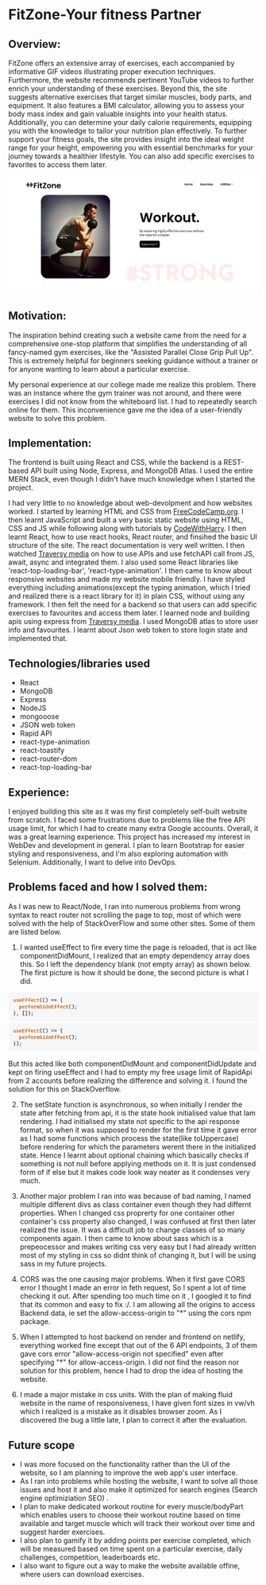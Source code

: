 # FitZone-Your fitness Partner

## Overview:
FitZone offers an extensive array of exercises, each accompanied by informative GIF videos illustrating proper execution techniques. Furthermore, the website recommends pertinent YouTube videos to further enrich your understanding of these exercises. Beyond this, the site suggests alternative exercises that target similar muscles, body parts, and equipment. It also features a BMI calculator, allowing you to assess your body mass index and gain valuable insights into your health status. Additionally, you can determine your daily calorie requirements, equipping you with the knowledge to tailor your nutrition plan effectively. To further support your fitness goals, the site provides insight into the ideal weight range for your height, empowering you with essential benchmarks for your journey towards a healthier lifestyle. You can also add specific exercises to favorites to access them later.


![homepage](Frontend/src/assets/homepage.png)

## Motivation:
The inspiration behind creating such a website came from the need for a comprehensive one-stop platform that simplifies the understanding of all fancy-named gym exercises, like the "Assisted Parallel Close Grip Pull Up". This is extremely helpful for beginners seeking guidance without a trainer or for anyone wanting to learn about a particular exercise.

My personal experience at our college made me realize this problem. There was an instance where the gym trainer was not around, and there were exercises I did not know from the whiteboard list. I had to repeatedly search online for them. This inconvenience gave me the idea of a user-friendly website to solve this problem.

## Implementation:
The frontend is built using React and CSS, while the backend is a REST-based API built using Node, Express, and MongoDB Atlas. I used the entire MERN Stack, even though I didn't have much knowledge when I started the project. <br/>

I had very little to no knowledge about web-devolpment and how websites worked. I started by learning HTML and CSS from [FreeCodeCamp.org](https://www.youtube.com/c/Freecodecamp). I then learnt JavaScript and built a very basic static website using HTML, CSS and JS while following along with tutorials by [CodeWithHarry](https://www.youtube.com/@CodeWithHarry). I then learnt React, how to use react hooks, React router, and finsihed the basic UI structure of the site. The react documentation is very well written. I then watched [Traversy media](https://www.youtube.com/channel/UC29ju8bIPH5as8OGnQzwJyA) on how to use APIs and use fetchAPI call from JS, await, async and integrated them. I also used some React libraries like 'react-top-loading-bar', 'react-type-animation'. I then came to know about responsive websites and made my website mobile friendly. I have styled everything including animations(except the typing animation, which I tried and realized there is a react library for it) in plain CSS, without using any framework. I then felt the need for a backend so that users can add specific exercises to favourites and access them later. I learned node and building apis using express from [Traversy media](https://www.youtube.com/channel/UC29ju8bIPH5as8OGnQzwJyA). I used MongoDB atlas to store user info and favourites. I learnt about Json web token to store login state and implemented that.

## Technologies/libraries used
* React
* MongoDB
* Express
* NodeJS
* mongooose
* JSON web token
* Rapid API
* react-type-animation
* react-toastify
* react-router-dom
* react-top-loading-bar

## Experience:
I enjoyed building this site as it was my first completely self-built website from scratch. I faced some frustrations due to problems like the free API usage limit, for which I had to create many extra Google accounts. Overall, it was a great learning experience. This project has increased my interest in WebDev and development in general. I plan to learn Bootstrap for easier styling and responsiveness, and I'm also exploring automation with Selenium. Additionally, I want to delve into DevOps. 

## Problems faced and how I solved them:
As I was new to React/Node, I ran into numerous problems from wrong syntax to react router not scrolling the page to top, most of which were solved with the help of StackOverFlow and some other sites. Some of them are listed below.

1. I wanted useEffect to fire every time the page is reloaded, that is act like componentDidMount, I realized that an empty dependency array does this. So I left the dependency blank (not empty array) as shown below. The first picture is how it should be done, the second picture is what I did.


![problem](Frontend/src/assets/problem.png) 
![problem](Frontend/src/assets/problem1.png)


But this acted like both componentDidMount and componentDidUpdate and kept on firing useEffect and I had to empty my free usage limit of RapidApi from 2 accounts before realizing the difference and solving it. I found the solution for this on StackOverflow.


2. The setState function is asynchronous, so when initially I render the state after fetching from api, it is the state hook initialised value that Iam rendering. I had initialised my state not specific to the api response format, so when it was supposed to render for the first time it gave error as I had some functions which process the state(like toUppercase) before rendering for which the parameters werent there in the initialized state. Hence I learnt about optional chaining which basically checks if something is not null before applying methods on it. It is just condensed form of if else but it makes code look way neater as it condenses very much. 


3. Another major problem I ran into was because of bad naming, I named multiple different divs as class container even though they had differnt properties. When I changed css proprerty for one container other container's css property also changed, I was confused at first then later realized the issue. It was a difficult job to change classes of so many components again. I then came to know about sass which is a prepeocessor and makes writing css very easy but I had already written most of my styling in css so didnt think of changing it, but I will be using sass in my future projects.

4. CORS was the one causing major problems. When it first gave CORS error I thought I made an error in feth request, So I spent a lot of time checking it out. After spending too much time on it , I googled it to find that its common and easy to fix :/. I am allowing all the origins to access Backend data, ie set the allow-access-origin to "*" using the cors npm package.

5. When I attempted to host backend on render and frontend on netlify, everything worked fine except that out of the 6 API endpoints, 3 of them gave cors error "allow-access-origin not specified" even after specifying "*" for allow-access-origin. I did not find the reason nor solution for this problem, hence I had to drop the idea of hosting the website.  

6. I made a major mistake in css units. With the plan of making fluid website in the name of responsiveness, I have given font sizes in vw/vh which I realized is a mistake as it disables browser zoom. As I discovered the bug a little late, I plan to correct it after the evaluation.

## Future scope

* I was more focused on the functionality rather than the UI of the website, so I am planning to improve the web app's user interface.
* As I ran into problems while hosting the website, I want to solve all those issues and host it and also make it optimized for search engines (Search engine optimiziation SEO) .
* I plan to make dedicated workout routine for every muscle/bodyPart which enables users to choose their workout routine based on time available and target muscle which will track their workout over time and suggest harder exercises.
* I also plan to gamify it by adding points per exercise completed, which will be measured based on time spent on a particular exercise, daily challenges, competition, leaderboards etc.
* I also want to figure out a way to make the website available offine, where users can download exercises.

